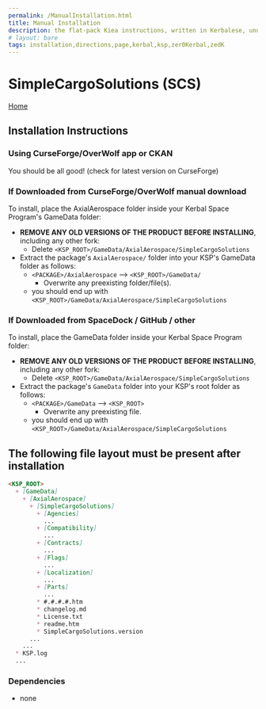 ```yaml
---
permalink: /ManualInstallation.html
title: Manual Installation
description: the flat-pack Kiea instructions, written in Kerbalese, unusally present
# layout: bare
tags: installation,directions,page,kerbal,ksp,zer0Kerbal,zedK
---
```


<!-- ManualInstallation.md v1.1.7.0
SimpleCargoSolutions (SCS)
created: 01 Oct 2019
updated: 18 Apr 2022 -->

<!-- based upon work by Lisias -->

# SimpleCargoSolutions (SCS)

[Home](./index.md)

<BLURB>

## Installation Instructions

### Using CurseForge/OverWolf app or CKAN

You should be all good! (check for latest version on CurseForge)

### If Downloaded from CurseForge/OverWolf manual download

To install, place the AxialAerospace folder inside your Kerbal Space Program's GameData folder:

* **REMOVE ANY OLD VERSIONS OF THE PRODUCT BEFORE INSTALLING**, including any other fork:
  * Delete `<KSP_ROOT>/GameData/AxialAerospace/SimpleCargoSolutions`
* Extract the package's `AxialAerospace/` folder into your KSP's GameData folder as follows:
  * `<PACKAGE>/AxialAerospace` --> `<KSP_ROOT>/GameData/`
    * Overwrite any preexisting folder/file(s).
  * you should end up with `<KSP_ROOT>/GameData/AxialAerospace/SimpleCargoSolutions`

### If Downloaded from SpaceDock / GitHub / other

To install, place the GameData folder inside your Kerbal Space Program folder:

* **REMOVE ANY OLD VERSIONS OF THE PRODUCT BEFORE INSTALLING**, including any other fork:
  * Delete `<KSP_ROOT>/GameData/AxialAerospace/SimpleCargoSolutions`
* Extract the package's `GameData` folder into your KSP's root folder as follows:
  * `<PACKAGE>/GameData` --> `<KSP_ROOT>`
    * Overwrite any preexisting file.
  * you should end up with `<KSP_ROOT>/GameData/AxialAerospace/SimpleCargoSolutions`

## The following file layout must be present after installation

```markdown
<KSP_ROOT>
  + [GameData]
    + [AxialAerospace]
      + [SimpleCargoSolutions]
        + [Agencies]
          ...
        + [Compatibility]
          ...
        + [Contracts]
          ...
        + [Flags]
          ...
        + [Localization]
          ...
        + [Parts]
          ...
        * #.#.#.#.htm
        * changelog.md
        * License.txt
        * readme.htm
        * SimpleCargoSolutions.version
      ...
    ...
  * KSP.log
  ...
```

### Dependencies

* none
